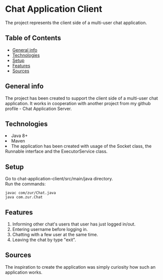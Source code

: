 # Chat Application Client
<p>The project represents the client side of a multi-user chat application.</p>

 ## Table of Contents
* [General info](#general-info)
* [Technologies](#technologies)
* [Setup](#setup)
* [Features](#features)
* [Sources](#sources)

## General info
<p>The project has been created to support the client side of a multi-user chat application. 
It works in cooperation with another project from my github profile - Chat Application Server.</p>

## Technologies
<p>
    <li>Java 8+</li>
    <li>Maven</li>
    <li>The application has been created with usage of the Socket class, the Runnable interface and 
    the ExecutorService class.</li>
</p>

## Setup
<p>Go to chat-application-client/src/main/java directory.<br>
Run the commands:</p>

    javac com/zur/Chat.java
    java com.zur.Chat
    
## Features
<p>
<ol>
    <li>Informing other chat's users that user has just logged in/out.</li>
    <li>Entering username before logging in.</li>
    <li>Chatting with a few user at the same time.</li>
    <li>Leaving the chat by type "exit".</li>
</ol>
</p>

## Sources
<p>The inspiration to create the application was simply curiosity how such an application works.</p>
